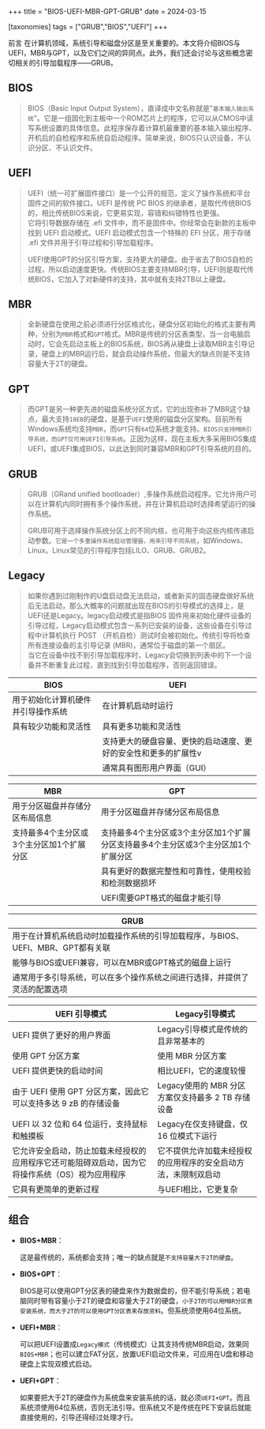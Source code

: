 +++
title = "BIOS-UEFI-MBR-GPT-GRUB"
date = 2024-03-15

[taxonomies]
tags = ["GRUB","BIOS","UEFI"]
+++

前言 在计算机领域，系统引导和磁盘分区是至关重要的。本文将介绍BIOS与UEFI，MBR与GPT，以及它们之间的异同点。此外，我们还会讨论与这些概念密切相关的引导加载程序——GRUB。
<!-- more -->
## BIOS

> BIOS（Basic Input Output System），直译成中文名称就是"`基本输入输出系统`"。它是一组固化到主板中一个ROM芯片上的程序，它可以从CMOS中读写系统设置的具体信息。此程序保存着计算机最重要的基本输入输出程序、开机后的自检程序和系统自启动程序。简单来说，BIOS只认识设备，不认识分区、不认识文件。

## UEFI

> UEFI（统一可扩展固件接口）是一个公开的规范，定义了操作系统和平台固件之间的软件接口。UEFI 是传统 PC BIOS 的继承者，是取代传统BIOS的，相比传统BIOS来说，它更易实现，容错和纠错特性也更强。  
它将引导数据存储在 .efi 文件中，而不是固件中。你经常会在新款的主板中找到 UEFI 启动模式。UEFI 启动模式包含一个特殊的 EFI 分区，用于存储 .efi 文件并用于引导过程和引导加载程序。
> 
> UEFI使用GPT的分区引导方案，支持更大的硬盘。由于省去了BIOS自检的过程，所以启动速度更快。传统BIOS主要支持MBR引导，UEFI则是取代传统BIOS，它加入了对新硬件的支持，其中就有支持2TB以上硬盘。

## MBR

> 全新硬盘在使用之前必须进行分区格式化，硬盘分区初始化的格式主要有两种，分别为`MBR`格式和`GPT`格式。MBR是传统的分区表类型，当一台电脑启动时，它会先启动主板上的BIOS系统，BIOS再从硬盘上读取MBR主引导记录，硬盘上的MBR运行后，就会启动操作系统，但最大的缺点则是不支持容量大于2T的硬盘。

## GPT

> 而GPT是另一种更先进的磁盘系统分区方式，它的出现弥补了MBR这个缺点，最大支持`18EB`的硬盘，是基于`UEFI`使用的磁盘分区架构。目前所有Windows系统均支持`MBR`，而`GPT`只有`64`位系统才能支持。`BIOS只支持MBR引导系统，而GPT仅可用UEFI引导系统`。正因为这样，现在主板大多采用BIOS集成UEFI，或UEFI集成BIOS，以此达到同时兼容MBR和GPT引导系统的目的。

## GRUB

> GRUB（GRand unified bootloader）,多操作系统启动程序。它允许用户可以在计算机内同时拥有多个操作系统，并在计算机启动时选择希望运行的操作系统。
> 
> GRUB可用于选择操作系统分区上的不同内核，也可用于向这些内核传递启动参数。`它是一个多重操作系统启动管理器，用来引导不同系统`，如Windows、Linux。Linux常见的引导程序包括LILO、GRUB、GRUB2。

## Legacy

> 如果你遇到过刚制作的U盘启动盘无法启动，或者新买的固态硬盘做好系统后无法启动，那么大概率的问题就出现在BIOS的引导模式的选择上，是UEFI还是Legacy。legacy启动模式是指BIOS 固件用来初始化硬件设备的引导过程，Legacy启动模式包含一系列已安装的设备，这些设备在引导过程中计算机执行 POST （开机自检）测试时会被初始化。传统引导将检查所有连接设备的主引导记录 (MBR)，通常位于磁盘的第一个扇区。  
当它在设备中找不到引导加载程序时，Legacy会切换到列表中的下一个设备并不断重复此过程，直到找到引导加载程序，否则返回错误。


| BIOS                               | UEFI                                                            |
| ---------------------------------- | --------------------------------------------------------------- |
| 用于初始化计算机硬件并引导操作系统 | 在计算机启动时运行                                              |
| 具有较少功能和灵活性               | 具有更多功能和灵活性                                            |
|                                    | 支持更大的硬盘容量、更快的启动速度、更好的安全性和更多的扩展性v |
|                                    | 通常具有图形用户界面（GUI）                                     |

| MBR                                       | GPT                                                                                |
| ----------------------------------------- | ---------------------------------------------------------------------------------- |
| 用于分区磁盘并存储分区布局信息            | 用于分区磁盘并存储分区布局信息                                                     |
| 支持最多4个主分区或3个主分区加1个扩展分区 | 支持最多4个主分区或3个主分区加1个扩展分区支持最多4个主分区或3个主分区加1个扩展分区 |
|                                           | 具有更好的数据完整性和可靠性，使用校验和检测数据损坏                               |
|                                           | UEFI需要GPT格式的磁盘才能引导                                                      |

| GRUB                                                                             |
| -------------------------------------------------------------------------------- |
| 用于在计算机系统启动时加载操作系统的引导加载程序，与BIOS、UEFI、MBR、GPT都有关联 |
| 能够与BIOS或UEFI兼容，可以在MBR或GPT格式的磁盘上运行                             |
| 通常用于多引导系统，可以在多个操作系统之间进行选择，并提供了灵活的配置选项       |



| UEFI 引导模式                                                                                    | Legacy引导模式                                                 |
| ------------------------------------------------------------------------------------------------ | -------------------------------------------------------------- |
| UEFI 提供了更好的用户界面                                                                        | Legacy引导模式是传统的且非常基本的                             |
| 使用 GPT 分区方案                                                                                | 使用 MBR 分区方案                                              |
| UEFI 提供更快的启动时间                                                                          | 相比UEFI，它的速度较慢                                         |
| 由于 UEFI 使用 GPT 分区方案，因此它可以支持多达 9 zB 的存储设备                                  | Legacy使用的 MBR 分区方案仅支持最多 2 TB 存储设备              |
| UEFI 以 32 位和 64 位运行，支持鼠标和触摸板                                                      | Legacy在仅支持键盘，仅 16 位模式下运行                         |
| 它允许安全启动，防止加载未经授权的应用程序它还可能阻碍双启动，因为它将操作系统（OS）视为应用程序 | 它不提供允许加载未经授权的应用程序的安全启动方法，未限制双启动 |
| 它具有更简单的更新过程                                                                           | 与UEFI相比，它更复杂                                           |

## 组合

- **BIOS+MBR**：

  这是最传统的，系统都会支持；唯一的缺点就是`不支持容量大于2T的硬盘`。

- **BIOS+GPT**：

  BIOS是可以使用GPT分区表的硬盘来作为数据盘的，但不能引导系统；若电脑同时带有容量小于2T的硬盘和容量大于2T的硬盘，`小于2T的可以用MBR分区表安装系统，而大于2T的可以使用GPT分区表来存放资料`。但系统须使用64位系统。

- **UEFI+MBR**：

  可以把UEFI设置成`Legacy模式`（传统模式）让其支持传统MBR启动，效果同`BIOS+MBR`；也可以建立FAT分区，放置UEFI启动文件来，可应用在U盘和移动硬盘上实现双模式启动。

- **UEFI+GPT**：

  如果要把大于2T的硬盘作为系统盘来安装系统的话，就必须`UEFI+GPT`。而且系统须使用64位系统，否则无法引导。但系统又不是传统在PE下安装后就能直接使用的，引导还得经过处理才行。



